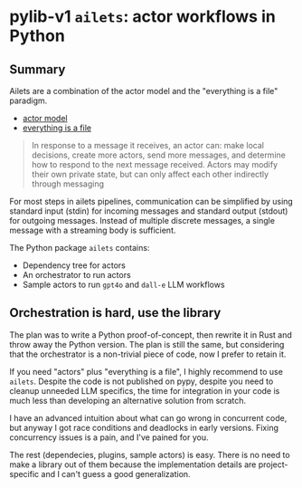 # pylib-v1 `ailets`: actor workflows in Python


## Summary

Ailets are a combination of the actor model and the "everything is a file" paradigm.

- [actor model](https://en.wikipedia.org/wiki/Actor_model)
- [everything is a file](https://en.wikipedia.org/wiki/Everything_is_a_file)

> In response to a message it receives, an actor can: make local decisions, create more actors, send more messages, and determine how to respond to the next message received. Actors may modify their own private state, but can only affect each other indirectly through messaging

For most steps in ailets pipelines, communication can be simplified by using standard input (stdin) for incoming messages and standard output (stdout) for outgoing messages. Instead of multiple discrete messages, a single message with a streaming body is sufficient.

The Python package `ailets` contains:

- Dependency tree for actors
- An orchestrator to run actors
- Sample actors to run `gpt4o` and `dall-e` LLM workflows


## Orchestration is hard, use the library

The plan was to write a Python proof-of-concept, then rewrite it in Rust and throw away the Python version. The plan is still the same, but considering that the orchestrator is a non-trivial piece of code, now I prefer to retain it.

If you need "actors" plus "everything is a file", I highly recommend to use `ailets`. Despite the code is not published on pypy, despite you need to cleanup unneeded LLM specifics, the time for integration in your code is much less than developing an alternative solution from scratch.

I have an advanced intuition about what can go wrong in concurrent code, but anyway I got race conditions and deadlocks in early versions. Fixing concurrency issues is a pain, and I've pained for you.

The rest (dependecies, plugins, sample actors) is easy. There is no need to make a library out of them because the implementation details are project-specific and I can't guess a good generalization.
